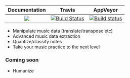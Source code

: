 | **Documentation**   | **Travis**     | **AppVeyor** |
|:--------:|:--------:|:---------------:|
|[![](https://img.shields.io/badge/docs-online-blue.svg)](https://juliamusic.github.io/JuliaMusic_documentation.jl/latest/) | [![Build Status](https://travis-ci.org/JuliaMusic/MusicManipulations.jl.svg?branch=master)](https://travis-ci.org/JuliaMusic/MusicManipulations.jl) | [![Build status](https://ci.appveyor.com/api/projects/status/3a1l1ufc7sv0wi4g?svg=true)](https://ci.appveyor.com/project/JuliaDynamics/musicmanipulations-jl-yyhro)

* Manipulate music data (translate/transpose etc)
* Advanced music data extraction
* Quantize/classify notes
* Take your music practice to the next level

### Coming soon
* Humanize
